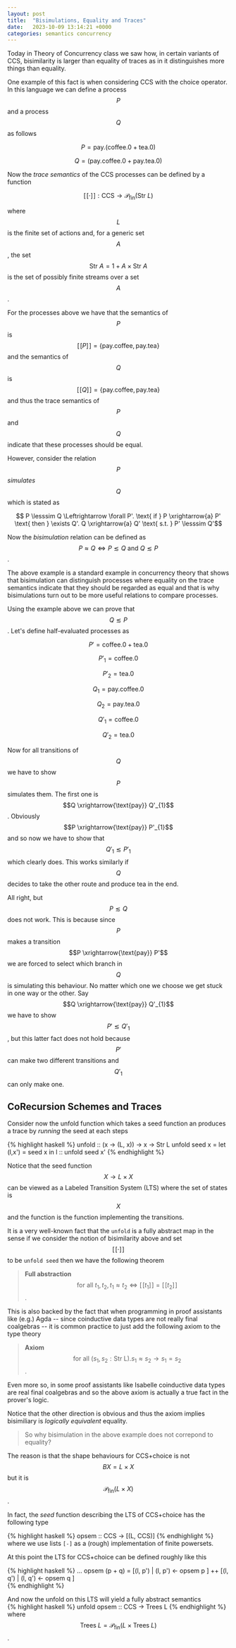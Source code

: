 ```yaml
---
layout: post
title:  "Bisimulations, Equality and Traces" 
date:   2023-10-09 13:14:21 +0000
categories: semantics concurrency 
---
```


Today in Theory of Concurrency class we saw how, in certain variants of CCS,
bisimilarity is larger than equality of traces as in it distinguishes more things than
equality. 

One example of this fact is when considering CCS with the choice operator.  In
this language we can define a process $$P$$ and a process $$Q$$ as follows 

$$P = \text{pay}.(\text{coffee}. 0 + \text{tea}. 0)$$ 

$$Q = (\text{pay}.\text{coffee}.0 + \text{pay}.\text{tea}. 0)$$

Now the *trace semantics* of the CCS processes can be defined by a function 

$$[\![ \cdot ]\!] : \text{CCS} \to \mathcal{P}_\text{fin}(\text{Str } L) $$

where $$L$$ is the finite set of actions and, for a generic set $$A$$, the set
$$\text{Str } A = 1 + A \times \text{Str }A $$ is the set of possibly finite
streams over a set $$A$$. 

For the processes above we have that the semantics of $$P$$ is $$[\![P]\!] =
\{\text{pay}.\text{coffee}, \text{pay}.\text{tea}\}$$ and the semantics of $$Q$$
is $$[\![ Q ]\!] = \{\text{pay}.\text{coffee}, \text{pay}.\text{tea}\}$$ and
thus the trace semantics of $$P$$ and $$Q$$ indicate that these processes should
be equal. 

However, consider the relation $$P$$ *simulates* $$Q$$ which is stated as 

$$ P \lesssim Q \Leftrightarrow \forall P'. \text{ if } P \xrightarrow{a} P'
\text{ then  } \exists Q'. Q \xrightarrow{a} Q' \text{ s.t. } P' \lesssim Q'$$

Now the *bisimulation* relation can be defined as $$P \approx Q \Leftrightarrow P
\lesssim Q \text{ and } Q \lesssim P$$. 

The above example is a standard example in concurrency theory that shows that
bisimulation can distinguish processes where equality on the trace semantics
indicate that they should be regarded as equal and that is why bisimulations
turn out to be more useful relations to compare processes.

Using the example above we can prove that $$Q \lesssim P$$. Let's define
half-evaluated processes as 

$$P' = \text{coffee}. 0 + \text{tea}. 0$$

$$P'_{1} = \text{coffee}. 0$$

$$P'_{2} = \text{tea}. 0$$

$$Q_{1} = \text{pay}.\text{coffee}.0$$

$$Q_{2} = \text{pay}.\text{tea}.0$$

$$Q'_{1} = \text{coffee}.0$$

$$Q'_{2} = \text{tea}.0$$

Now for all transitions of $$Q$$ we have to show $$P$$ simulates them. The first
one is $$Q \xrightarrow{\text{pay}} Q'_{1}$$.  Obviously $$P
\xrightarrow{\text{pay}} P'_{1}$$ and so now we have to show that $$Q'_{1}
\lesssim P'_{1}$$ which clearly does.  This works similarly if $$Q$$ decides to
take the other route and produce tea in the end. 

All right, but $$P \lesssim Q$$ does not work. This is because since $$P$$ makes a transition $$P \xrightarrow{\text{pay}} P'$$ we are forced to select which branch in $$Q$$ is simulating this behaviour. No matter which one we choose we get stuck in one way or the other. Say $$Q \xrightarrow{\text{pay}} Q'_{1}$$ we have to show $$P' \lesssim Q'_{1}$$, but this latter fact does not hold because $$P'$$ can make two different transitions and $$Q'_1$$ can only make one.   

## CoRecursion Schemes and Traces
Consider now the unfold function which takes a seed function an produces a trace
by *running* the seed at each steps

{% highlight haskell %}
unfold :: (x -> (L, x)) -> x  -> Str L
unfold seed x = let (l,x') = seed x in l :: unfold seed x' 
{% endhighlight %}

Notice that the seed function $$X \to L \times X$$ can be viewed as a Labeled
Transition System (LTS) where the set of states is $$X$$ and the function is the
function implementing the transitions. 

It is a very well-known fact that the `unfold` is a fully abstract map in the
sense if we consider the notion of bisimilarity above and set $$[\![ \cdot
]\!]$$ to be `unfold seed`  then we have the following theorem 

> **Full abstraction** $$\text{ for all } t_{1}, t_{2}, t_{1} \approx t_{2} \Leftrightarrow [\![ t_{1} ]\!] = [\![ t_{2}]\!]$$. 

This is also backed by the fact that when programming in proof assistants like
(e.g.) Agda -- since coinductive data types are not really final coalgebras --
it is common practice to just  add the following axiom to the type theory 

> **Axiom** $$\text{ for all } (s_{1}, s_{2} : \text{Str L}). s_{1} \approx s_{2} \to s_{1} = s_{2}$$ . 

Even more so, in some proof assistants like Isabelle coinductive data types are
real final coalgebras and so the above axiom is actually a true fact in the
prover's logic. 

Notice that the other direction is obvious and thus the axiom implies
bisimiliary is *logically equivalent*  equality. 

> So why bisimulation in the above example does not correpond to equality? 

The reason is that the shape behaviours for CCS+choice is not $$BX = L \times
X$$ but it is $$\mathcal{P}_\text{fin}(L \times X)$$. 

In fact, the *seed* function describing the LTS of CCS+choice has the following
type 

{% highlight haskell %} 
opsem :: CCS ->  [(L, CCS)]
{% endhighlight %}
where we use lists `[-]` as a (rough) implementation of finite powersets.  

At this point the LTS for CCS+choice can be defined roughly like this 

{% highlight haskell %}
...
opsem (p + q) = [(l, p') | (l, p') <- opsem p ] ++ [(l, q') | (l, q') <- opsem q ]  
{% endhighlight %}

And now the unfold on this LTS will yield a fully abstract semantics  
{% highlight haskell %}
unfold opsem :: CCS -> Trees L 
{% endhighlight %}
where $$\text{Trees}\; L = \mathcal{P}_\text{fin} (L \times \text{Trees}\; L)$$.
